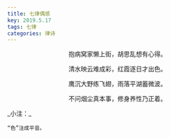 ```yaml
---
title: 七律偶感
key: 2019.5.17
tags: 七律
categories: 律诗
---
```


<p align="center">抱病窝家懒上街，胡思乱想有心得。
</p>
<p align="center">清水映云难成彩，红霞逐日才出色。
</p>
<p align="center">鹰沉大野练飞翅，雨落平湖蓄微波。
</p>
<p align="center">不问烟尘真本事，修身养性乃正着。
</p>
_小注：_

```
“色”注成平音。
```